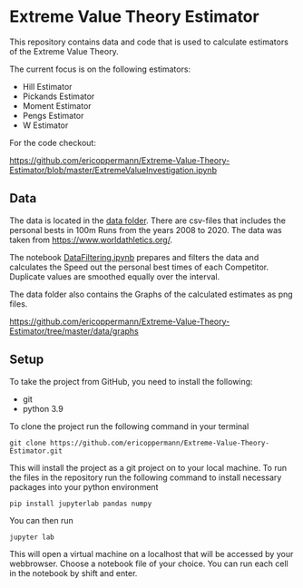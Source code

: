 # Extreme Value Theory Estimator

This repository contains data and code that is used to calculate
estimators of the Extreme Value Theory.

The current focus is on the following estimators:

- Hill Estimator
- Pickands Estimator
- Moment Estimator
- Pengs Estimator
- W Estimator

For the code checkout:

https://github.com/ericoppermann/Extreme-Value-Theory-Estimator/blob/master/ExtremeValueInvestigation.ipynb

## Data

The data is located in the [data folder](https://github.com/ericoppermann/Extreme-Value-Theory-Estimator/tree/master/data).
There are csv-files that includes the personal bests in 100m Runs from the 
years 2008 to 2020. The data was taken from https://www.worldathletics.org/.

The notebook [DataFiltering.ipynb](https://github.com/ericoppermann/Extreme-Value-Theory-Estimator/blob/master/DataFiltering.ipynb)
prepares and filters the data and calculates the Speed out the personal best times
of each Competitor. Duplicate values are smoothed equally over the interval.

The data folder also contains the Graphs of the calculated estimates as png files.

https://github.com/ericoppermann/Extreme-Value-Theory-Estimator/tree/master/data/graphs


## Setup

To take the project from GitHub, you need to install the following:

- git
- python 3.9

To clone the project run the following command in your terminal

```
git clone https://github.com/ericoppermann/Extreme-Value-Theory-Estimator.git
```

This will install the project as a git project on to your local machine. To run the files in the repository run the following command to install necessary packages into your python environment

```
pip install jupyterlab pandas numpy
```

You can then run

```
jupyter lab
```

This will open a virtual machine on a localhost that will be accessed by your webbrowser. Choose a notebook file of your choice. You can run each cell in the notebook by shift and enter.